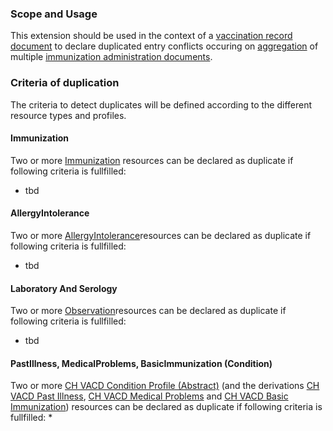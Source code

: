 ### Scope and Usage

This extension should be used in the context of a [vaccination record document](StructureDefinition-ch-vacd-document-vaccination-record.html) to declare duplicated entry conflicts occuring on [aggregation](aggregator.html) of multiple [immunization administration documents](StructureDefinition-ch-vacd-document-immunization-administration.html).

### Criteria of duplication

The criteria to detect duplicates will be defined according to the different resource types and profiles.

#### Immunization

Two or more [Immunization](StructureDefinition-ch-vacd-immunization.html) resources can be declared as duplicate if following criteria is fullfilled:
* tbd

#### AllergyIntolerance

Two or more [AllergyIntolerance](StructureDefinition-ch-vacd-allergyintolerances.html)resources can be declared as duplicate if following criteria is fullfilled:
* tbd

#### Laboratory And Serology

Two or more [Observation](StructureDefinition-ch-vacd-laboratory-serology.html)resources can be declared as duplicate if following criteria is fullfilled:
* tbd

#### PastIllness, MedicalProblems, BasicImmunization (Condition)

Two or more [CH VACD Condition Profile (Abstract)](StructureDefinition-ch-vacd-condition.html) (and the derivations [CH VACD Past Illness](StructureDefinition-ch-vacd-pastillnesses.html), [CH VACD Medical Problems](StructureDefinition-ch-vacd-medical-problems.html) and [CH VACD Basic Immunization](StructureDefinition-ch-vacd-basic-immunization.html)) resources can be declared as duplicate if following criteria is fullfilled:
*


